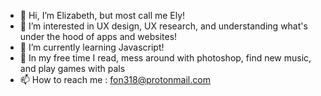 - 👋 Hi, I’m Elizabeth, but most call me Ely!
- 👀 I’m interested in UX design, UX research, and understanding what's under the hood of apps and websites!
- 🌱 I’m currently learning Javascript!
- 💞️ In my free time I read, mess around with photoshop, find new music, and play games with pals
- 📫 How to reach me : fon318@protonmail.com

<!---
fon318/fon318 is a ✨ special ✨ repository because its `README.md` (this file) appears on your GitHub profile.
You can click the Preview link to take a look at your changes.
--->
